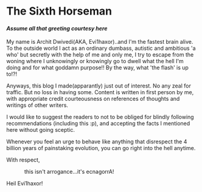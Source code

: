 # The Sixth Horseman
#### *Assume all that greeting courtesy here*
My name is Archit Dwivedi(AKA, Evi1haxor)..and I'm the fastest brain alive. To the outside world I act as an ordinary dumbass, autistic and ambitious 'a who' but secretly with the help of me and only me, I try to escape from the  woning where I unknowingly or knowingly go to dwell what the hell I'm doing and for what goddamn purpose!! 
By the way, what 'the flash' is up to!?!

Anyways, this blog I made(apparantly) just out of interest. No any zeal for traffic. But no loss in having some. Content is written in first person by me, with appropriate credit courteousness on references of thoughts and writings of other writers.

I would like to suggest the readers to not to be obliged for blindly following  recommendations (including this :p), and accepting the facts I mentioned here without going sceptic.

Whenever you feel an urge to behave like anything that disrespect the 4 billion years of painstaking evolution, you can go right into the hell anytime.

With respect, 

             this isn't arrogance...it's ecnagorrA!
             
             
Heil Evi1haxor!

